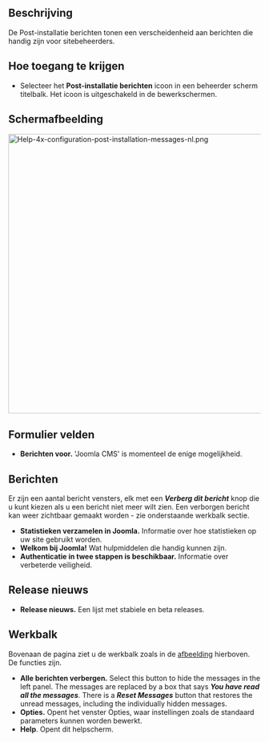 <!-- Filename: Help4.x:Post-installation_Messages_for_Joomla_CMS / Display title: Post-installatie berichten voor het Joomla CMS -->

## Beschrijving

De Post-installatie berichten tonen een verscheidenheid aan berichten
die handig zijn voor sitebeheerders.

## Hoe toegang te krijgen

- Selecteer het **Post-installatie berichten** icoon in een beheerder
  scherm titelbalk. Het icoon is uitgeschakeld in de bewerkschermen.

## Schermafbeelding

<img
src="https://docs.joomla.org/images/thumb/b/b7/Help-4x-configuration-post-installation-messages-nl.png/800px-Help-4x-configuration-post-installation-messages-nl.png"
decoding="async"
srcset="https://docs.joomla.org/images/thumb/b/b7/Help-4x-configuration-post-installation-messages-nl.png/1200px-Help-4x-configuration-post-installation-messages-nl.png 1.5x, https://docs.joomla.org/images/b/b7/Help-4x-configuration-post-installation-messages-nl.png 2x"
data-file-width="1233" data-file-height="860" width="800" height="558"
alt="Help-4x-configuration-post-installation-messages-nl.png" />

## Formulier velden

- **Berichten voor.** 'Joomla CMS' is momenteel de enige mogelijkheid.

## Berichten

Er zijn een aantal bericht vensters, elk met een ***Verberg dit
bericht*** knop die u kunt kiezen als u een bericht niet meer wilt zien.
Een verborgen bericht kan weer zichtbaar gemaakt worden - zie
onderstaande werkbalk sectie.

- **Statistieken verzamelen in Joomla.** Informatie over hoe
  statistieken op uw site gebruikt worden.
- **Welkom bij Joomla!** Wat hulpmiddelen die handig kunnen zijn.
- **Authenticatie in twee stappen is beschikbaar.** Informatie over
  verbeterde veiligheid.

## Release nieuws

- **Release nieuws.** Een lijst met stabiele en beta releases.

## Werkbalk

Bovenaan de pagina ziet u de werkbalk zoals in de
[afbeelding](#Schermafbeelding) hierboven. De functies zijn.

- **Alle berichten verbergen.** Select this button to hide the messages
  in the left panel. The messages are replaced by a box that says ***You
  have read all the messages***. There is a ***Reset Messages*** button
  that restores the unread messages, including the individually hidden
  messages.
- **Opties.** Opent het venster Opties, waar instellingen zoals de
  standaard parameters kunnen worden bewerkt.
- **Help**. Opent dit helpscherm.
